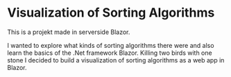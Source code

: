 # Visualization of Sorting Algorithms

This is a projekt made in serverside Blazor. 

I wanted to explore what kinds of sorting algorithms there were and also learn the basics of the .Net framework Blazor. Killing two birds with one stone I decided to build a visualization of sorting algorithms as a web app in Blazor. 

